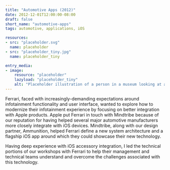 ```yaml
---
title: "Automotive Apps (2012)"
date: 2012-12-01T12:00:00-08:00
draft: false
short_name: "automotive-apps"
tags: automotive, applications, iOS

resources:
- src: "placeholder.svg"
  name: placeholder
- src: "placeholder_tiny.jpg"
  name: placeholder_tiny

entry_media:
- image:
    resource: "placeholder"
    lazyload: "placeholder_tiny"
    alt: "Placeholder illustration of a person in a museum looking at a picture that says, 'image coming soon'"
---
```

Ferrari, faced with increasingly-demanding expectations around infotainment functionality and user
interface, wanted to explore how to modernize their infotainment experience by focusing on better
integration with Apple products. Apple put Ferrari in touch with Mindtribe because of our reputation
for having helped several major automotive manufacturers more closely integrate with iOS devices.
Mindtribe, along with our design partner, Ammunition, helped Ferrari define a new system
architecture and a flagship iOS app around which they could showcase their new technology.

Having deep experience with iOS accessory integration, I led the technical portions of our workshops
with Ferrari to help their management and technical teams understand and overcome the challenges
associated with this technology.
